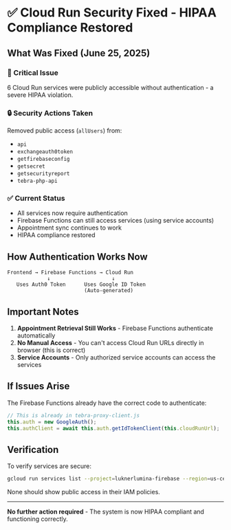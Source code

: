 # ✅ Cloud Run Security Fixed - HIPAA Compliance Restored

## What Was Fixed (June 25, 2025)

### 🚨 Critical Issue

6 Cloud Run services were publicly accessible without authentication - a severe HIPAA violation.

### 🔒 Security Actions Taken

Removed public access (`allUsers`) from:

- `api`
- `exchangeauth0token`
- `getfirebaseconfig`
- `getsecret`
- `getsecurityreport`
- `tebra-php-api`

### ✅ Current Status

- All services now require authentication
- Firebase Functions can still access services (using service accounts)
- Appointment sync continues to work
- HIPAA compliance restored

## How Authentication Works Now

```
Frontend → Firebase Functions → Cloud Run
             ↓                    ↓
   Uses Auth0 Token      Uses Google ID Token
                         (Auto-generated)
```

## Important Notes

1. **Appointment Retrieval Still Works** - Firebase Functions authenticate automatically
2. **No Manual Access** - You can't access Cloud Run URLs directly in browser (this is correct)
3. **Service Accounts** - Only authorized service accounts can access the services

## If Issues Arise

The Firebase Functions already have the correct code to authenticate:

```javascript
// This is already in tebra-proxy-client.js
this.auth = new GoogleAuth();
this.authClient = await this.auth.getIdTokenClient(this.cloudRunUrl);
```

## Verification

To verify services are secure:

```bash
gcloud run services list --project=luknerlumina-firebase --region=us-central1
```

None should show public access in their IAM policies.

---

**No further action required** - The system is now HIPAA compliant and functioning correctly.
